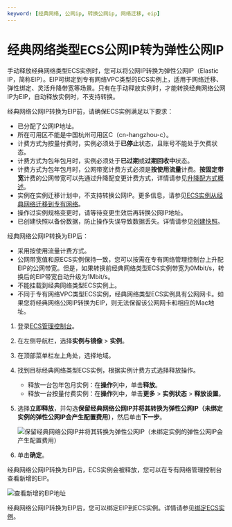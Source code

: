 ```yaml
---
keyword: [经典网络, 公网ip, 转换公网ip, 网络迁移, eip]
---
```


# 经典网络类型ECS公网IP转为弹性公网IP

手动释放经典网络类型ECS实例时，您可以将公网IP转换为弹性公网IP（Elastic IP，简称EIP）。EIP可绑定到专有网络VPC类型的ECS实例上，适用于网络迁移、弹性绑定、灵活升降带宽等场景。只有在手动释放实例时，才能转换经典网络公网IP为EIP，自动释放实例时，不支持转换。

经典网络公网IP转换为EIP前，请确保ECS实例满足以下要求：

-   已分配了公网IP地址。
-   所在可用区不能是中国杭州可用区C（cn-hangzhou-c）。
-   计费方式为按量付费时，实例必须处于**已停止**状态，且账号不能处于欠费状态。
-   计费方式为包年包月时，实例必须处于**已过期**或**过期回收中**状态。
-   计费方式为包年包月时，公网带宽计费方式必须是**按使用流量**计费。**按固定带宽**计费的公网带宽可以先通过升降配变更计费方式，详情请参见[升降配方式概述](/cn.zh-CN/实例/升降配实例/升降配方式概述.md)。
-   实例在实例迁移计划中，不支持转换公网IP。更多信息，请参见[ECS实例从经典网络迁移到专有网络](/cn.zh-CN/网络/经典网络迁移到专有网络（新版）/ECS实例从经典网络迁移到专有网络.md)。
-   操作过实例规格变更时，请等待变更生效后再转换公网IP地址。
-   已创建快照以备份数据，防止操作失误导致数据丢失。详情请参见[创建快照](/cn.zh-CN/快照/使用快照/创建一个云盘快照.md)。

经典网络公网IP转换为EIP后：

-   采用按使用流量计费方式。
-   公网带宽值和原ECS实例保持一致，您可以按需在专有网络管理控制台上升配EIP的公网带宽。但是，如果转换前经典网络类型ECS实例带宽为0Mbit/s，转换后的EIP带宽自动升级为1Mbit/s。
-   不能挂载到经典网络类型ECS实例上。
-   不同于专有网络VPC类型ECS实例，经典网络类型ECS实例具有公网网卡。如果您将经典网络公网IP转换为EIP，则无法保留该公网网卡和相应的Mac地址。

1.  登录[ECS管理控制台](https://ecs.console.aliyun.com)。

2.  在左侧导航栏，选择**实例与镜像** \> **实例**。

3.  在顶部菜单栏左上角处，选择地域。

4.  找到目标经典网络类型ECS实例，根据实例计费方式选择释放操作。

    -   释放一台包年包月实例：在**操作**列中，单击**释放**。
    -   释放一台按量付费实例：在**操作**列中，单击**更多** \> **实例状态** \> **释放设置**。
5.  选择**立即释放**，并勾选**保留经典网络公网IP并将其转换为弹性公网IP（未绑定实例的弹性公网IP会产生配置费用）**，然后单击**下一步**。

    ![保留经典网络公网IP并将其转换为弹性公网IP（未绑定实例的弹性公网IP会产生配置费用）](https://static-aliyun-doc.oss-accelerate.aliyuncs.com/assets/img/zh-CN/6876649951/p51065.png)

6.  单击**确定**。


经典网络公网IP转换为EIP后，ECS实例会被释放，您可以在专有网络管理控制台查看新增的EIP。

![查看新增的EIP地址](https://static-aliyun-doc.oss-accelerate.aliyuncs.com/assets/img/zh-CN/6876649951/p51066.png)

经典网络公网IP转换为EIP后，您可以绑定EIP到ECS实例。详情请参见[绑定ECS实例](/cn.zh-CN/用户指南/绑定云资源/绑定ECS实例.md)。

